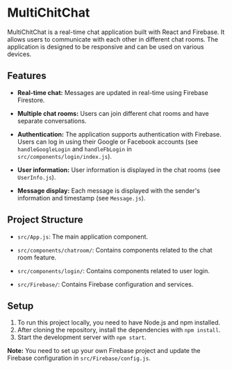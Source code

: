 # MultiChitChat

MultiChitChat is a real-time chat application built with React and Firebase. It allows users to communicate with each other in different chat rooms. The application is designed to be responsive and can be used on various devices.

## Features

- **Real-time chat:** Messages are updated in real-time using Firebase Firestore.

- **Multiple chat rooms:** Users can join different chat rooms and have separate conversations.

- **Authentication:** The application supports authentication with Firebase. Users can log in using their Google or Facebook accounts (see `handleGoogleLogin` and `handleFbLogin` in `src/components/login/index.js`).

- **User information:** User information is displayed in the chat rooms (see `UserInfo.js`).

- **Message display:** Each message is displayed with the sender's information and timestamp (see `Message.js`).

## Project Structure

- `src/App.js`: The main application component.

- `src/components/chatroom/`: Contains components related to the chat room feature.

- `src/components/login/`: Contains components related to user login.

- `src/Firebase/`: Contains Firebase configuration and services.

## Setup

1. To run this project locally, you need to have Node.js and npm installed.
2. After cloning the repository, install the dependencies with `npm install`.
3. Start the development server with `npm start`.

**Note:** You need to set up your own Firebase project and update the Firebase configuration in `src/Firebase/config.js`.
